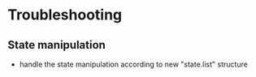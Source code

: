 # Troubleshooting

## State manipulation

- handle the state manipulation according to new "state.list" structure
